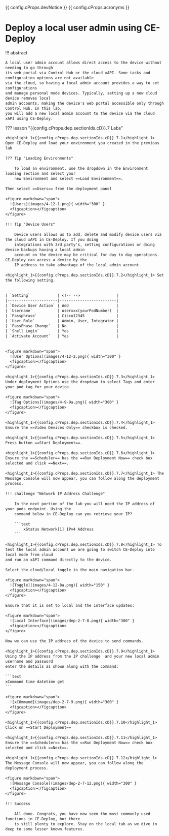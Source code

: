 {{ config.cProps.devNotice }}
{{ config.cProps.acronyms }}
# Deploy a local user admin using CE-Deploy

!!! abstract

    A local user admin account allows direct access to the device without needing to go through 
    its web portal via Control Hub or the cloud xAPI. Some tasks and configuration options are not available 
    via the cloud, so having a local admin account provides a way to set configurations 
    and manage personal mode devices. Typically, setting up a new cloud device removes local 
    admin accounts, making the device's web portal accessible only through Control Hub. In this lab,
    you will add a new local admin account to the device via the cloud xAPI using CE-Deploy. 

??? lesson "{{config.cProps.dep.sectionIds.cD}}.7 Labs"
    
    <highlight_1>{{config.cProps.dep.sectionIds.cD}}.7.1</highlight_1> Open CE-Deploy and load your environment you created in the previous lab
    
    ??? Tip "Loading Environments"
    
        To load an environment, use the dropdown in the Environment loading section and select your
        new Environment and select ==Load Environment==.
    
    Then select ==Users== from the deployment panel
    
    <figure markdown="span">
      ![Users](images/4-12-1.png){ width="300" }
      <figcaption></figcaption>
    </figure>
    
    !!! Tip "Device Users"
        
        Device users allows us to add, delete and modify device users via the cloud xAPI in CE-Deploy. If you doing
        integrations with 3rd party's, setting configurations or doing device backups having a local admin 
        account on the device may be critical for day to day operations. CE-Deploy can access a device by the
        IP address to take advantage of the local admin account. 
    
    <highlight_1>{{config.cProps.dep.sectionIds.cD}}.7.2</highlight_1> Set the following setting.
    
    
    | `Setting`            | <!-- -->                |
    |----------------------|-------------------------|
    | `Device User Action` | Add                     |
    | `Username`           | userxxx(yourPodNumber)  |
    | `Passphrase`         | Cisco12345              |
    | `User Role`          | Admin, User, Integrator |
    | `PassPhase Change`   | No                      |
    | `Shell Login`        | Yes                     |
    | `Activate Account`   | Yes                     |
    
    
    <figure markdown="span">
      ![User Options](images/4-12-2.png){ width="300" }
      <figcaption></figcaption>
    </figure>
    
    <highlight_1>{{config.cProps.dep.sectionIds.cD}}.7.3</highlight_1> Under deployment Options use the dropdown to select Tags and enter your pod tag for your device.
    
    <figure markdown="span">
      ![Tag Options](images/4-9-9a.png){ width="300" }
      <figcaption></figcaption>
    </figure>
    
    <highlight_1>{{config.cProps.dep.sectionIds.cD}}.7.4</highlight_1> Ensure the ==Video Devices Only== checkbox is checked.
    
    <highlight_1>{{config.cProps.dep.sectionIds.cD}}.7.5</highlight_1> Press button ==Start Deployment==.
    
    <highlight_1>{{config.cProps.dep.sectionIds.cD}}.7.6</highlight_1> Ensure the ==Scheduler== has the ==Run Deployment Now== check box selected and click ==Next==.
    
    <highlight_1>{{config.cProps.dep.sectionIds.cD}}.7.7</highlight_1> The Message Console will now appear, you can follow along the deployment process.
    
    !!! challenge "Network IP Address Challenge"
        
        In the next portion of the lab you will need the IP address of your pods endpoint. Using the 
        command below in CE-Deploy can you retrieve your IP?

        ```text
            xStatus Network[1] IPv4 Address
        ```
    
    <highlight_1>{{config.cProps.dep.sectionIds.cD}}.7.8</highlight_1> To test the local admin account we are going to switch CE-Deploy into local mode from cloud
    and run an xAPI command directly to the device.
    
    Select the cloud/local toggle in the main navigation bar.
    
    <figure markdown="span">
      ![Toggle](images/4-12-8a.png){ width="150" }
      <figcaption></figcaption>
    </figure>
    
    Ensure that it is set to local and the interface updates:
    
    <figure markdown="span">
      ![Local Interface](images/dep-2-7-8.png){ width="300" }
      <figcaption></figcaption>
    </figure>
    
    Now we can use the IP address of the device to send commands.
    
    <highlight_1>{{config.cProps.dep.sectionIds.cD}}.7.9</highlight_1> Using the IP address from the IP challenge  and your new local admin username and password
    enter the details as shown along with the command:
    
    ```text
    xCommand time datetime get
    ```
    
    <figure markdown="span">
      ![xCOmmand](images/dep-2-7-9.png){ width="300" }
      <figcaption></figcaption>
    </figure>
    
    <highlight_1>{{config.cProps.dep.sectionIds.cD}}.7.10</highlight_1> Click on ==Start Deployment==
    
    <highlight_1>{{config.cProps.dep.sectionIds.cD}}.7.11</highlight_1> Ensure the ==Scheduler== has the ==Run Deployment Now== check box selected and click ==Next==.
    
    <highlight_1>{{config.cProps.dep.sectionIds.cD}}.7.12</highlight_1> The Message Console will now appear, you can follow along the deployment process.
    
    <figure markdown="span">
      ![Message Console](images/dep-2-7-12.png){ width="300" }
      <figcaption></figcaption>
    </figure>

    !!! Success
    
        All done. Congrats, you have now seen the most commonly used functions in CE-Deploy, but there 
        is still plenty to explore. Stay on the local tab as we dive in deep to some lesser known features.